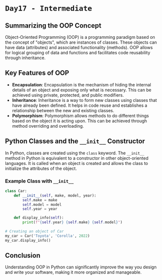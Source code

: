 # `Day17 - Intermediate`

## Summarizing the OOP Concept
Object-Oriented Programming (OOP) is a programming paradigm based on the concept of "objects", which are instances of classes. These objects can have data (attributes) and associated functionality (methods). OOP allows for logical grouping of data and functions and facilitates code reusability through inheritance.

## Key Features of OOP
- **Encapsulation**: Encapsulation is the mechanism of hiding the internal details of an object and exposing only what is necessary. This can be achieved using private, protected, and public modifiers.
- **Inheritance**: Inheritance is a way to form new classes using classes that have already been defined. It helps in code reuse and establishes a relationship between the new and existing classes.
- **Polymorphism**: Polymorphism allows methods to do different things based on the object it is acting upon. This can be achieved through method overriding and overloading.

## Python Classes and the `__init__` Constructor
In Python, classes are created using the `class` keyword. The `__init__` method in Python is equivalent to a constructor in other object-oriented languages. It is called when an object is created and allows the class to initialize the attributes of the object.

### Example Class with `__init__`

```python
class Car:
    def __init__(self, make, model, year):
        self.make = make
        self.model = model
        self.year = year

    def display_info(self):
        print(f"{self.year} {self.make} {self.model}")
        
# Creating an object of Car
my_car = Car('Toyota', 'Corolla', 2022)
my_car.display_info()
```

## Conclusion
Understanding OOP in Python can significantly improve the way you design and write your software, making it more organized and manageable.
